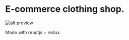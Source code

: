 # E-commerce clothing shop.

![alt preview](https://i.imgur.com/NsPgShl.png)

Made with reactjs + redux.
